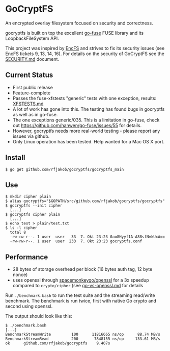 GoCryptFS
=========
An encrypted overlay filesystem focused on security and correctness.

gocryptfs is built on top the excellent
[go-fuse](https://github.com/hanwen/go-fuse) FUSE library and its
LoopbackFileSystem API.

This project was inspired by [EncFS](https://github.com/vgough/encfs)
and strives to fix its security issues (see EncFS tickets 9, 13, 14, 16).
For details on the security of GoCryptFS see the
[SECURITY.md](SECURITY.md) document.

Current Status
--------------
* First public release
* Feature-complete
* Passes the fuse-xfstests "generic" tests with one exception, results: [XFSTESTS.md](XFSTESTS.md)
 * A lot of work has gone into this. The testing has found bugs in gocryptfs
   as well as in go-fuse.
 * The one exceptions generic/035. This is a limitation in go-fuse,
   check out https://github.com/hanwen/go-fuse/issues/55 for details.
* However, gocryptfs needs more real-world testing - please report any issues via github.
* Only Linux operation has been tested. Help wanted for a Mac OS X port.

Install
-------

	$ go get github.com/rfjakob/gocryptfs/gocryptfs_main

Use
---

	$ mkdir cipher plain
	$ alias gocryptfs="$GOPATH/src/github.com/rfjakob/gocryptfs/gocryptfs"
	$ gocryptfs --init cipher
	  [...]
	$ gocryptfs cipher plain
	  [...]
	$ echo test > plain/test.txt
	$ ls -l cipher
	  total 8
	  -rw-rw-r--. 1 user  user   33  7. Okt 23:23 0ao8Hyyf1A-A88sfNvkUxA==
	  -rw-rw-r--. 1 user  user  233  7. Okt 23:23 gocryptfs.conf

Performance
-----------

 * 28 bytes of storage overhead per block (16 bytes auth tag, 12 byte nonce)
 * uses openssl through [spacemonkeygo/openssl](https://github.com/spacemonkeygo/openssl)
   for a 3x speedup compared to `crypto/cipher` (see [go-vs-openssl.md](openssl_benchmark/go-vs-openssl.md) for details

Run `./benchmark.bash` to run the test suite and the streaming read/write
benchmark. The benchmark is run twice, first with native Go crypto and
second using openssl.

The output should look like this:

	$ ./benchmark.bash
	[...]
	BenchmarkStreamWrite	     100	  11816665 ns/op	  88.74 MB/s
	BenchmarkStreamRead 	     200	   7848155 ns/op	 133.61 MB/s
	ok  	github.com/rfjakob/gocryptfs	9.407s

